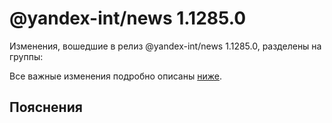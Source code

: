 # @yandex-int/news 1.1285.0

<!-- ЧЕЛОВЕЧЕСКОЕ ВСТУПЛЕНИЕ -->

Изменения, вошедшие в релиз @yandex-int/news 1.1285.0, разделены на группы:

Все важные изменения подробно описаны [ниже](#Пояснения).

## Пояснения

